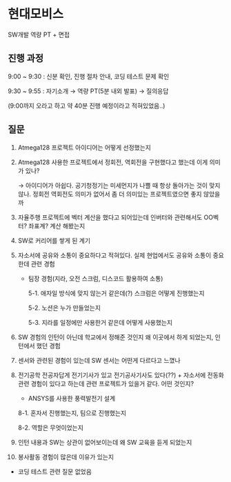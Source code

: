 # 현대모비스 

SW개발 역량 PT + 면접

## 진행 과정

9:00 ~ 9:30 : 신분 확인, 진행 절차 안내, 코딩 테스트 문제 확인

9:30 ~ 9:55 : 자기소개 → 역량 PT(5분 내외 발표) → 질의응답

(9:00까지 오라고 하고 약 40분 진행 예정이라고 적혀있었음..)

## 질문

1. Atmega128 프로젝트 아이디어는 어떻게 선정했는지

2. Atmega128 사용한 프로젝트에서 정회전, 역회전을 구현했다고 했는데 이게 의미가 있나?

   → 아이디어가 아쉽다. 공기청정기는 미세먼지가 나쁠 때 항상 돌아가는 것이 맞지 않나. 정회전 역회전도 의미가 없어서 좀 더 의미있는 프로젝트였으면 좋지 않았을까

3. 자율주행 프로젝트에 벡터 계산을 했다고 되어있는데 인버터와 관련해서도 OO벡터? 좌표계? 계산 해봤는지

4. SW로 커리어를 쌓게 된 계기

5. 자소서에 공유와 소통이 중요하다고 적혀있다. 실제 현업에서도 공유와 소통이 중요한데 관련 경험

   - 팀장 경험(지라, 오전 스크럼, 디스코드 활용하여 소통)

     5-1. 애자일 방식에 맞지 않는거 같은데(?) 스크럼은 어떻게 진행했는지

     5-2. 노션은 누가 만들었는지

     5-3. 지라를 일정에만 사용한거 같은데 어떻게 사용했는지

6. SW 경험의 인턴이 아닌데 학교에서 정해준 것인지 왜 이곳에서 하게 되었는지, 인턴에서 했던 경험

7. 센서와 관련된 경험이 있는데 SW 센서는 어떤게 다르다고 느꼈나

8. 전기공학 전공자답게 전기기사가 있고 전기공사기사도 있다(??) + 자소서에 전동화 관련 경험이 있다고 하는데 관련 프로젝트가 있을거 같다. 어떤 것인지?

   - ANSYS를 사용한 풍력발전기 설계

   8-1. 혼자서 진행했는지, 팀으로 진행했는지

   8-2. 역할은 무엇이었는지

9. 인턴 내용과 SW는 상관이 없어보이는데 왜 SW 교육을 듣게 되었는지

10. 봉사활동 경험이 많은데 이유가 있는지

- 코딩 테스트 관련 질문 없었음